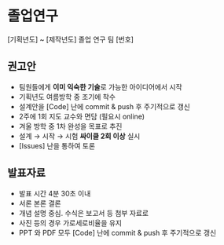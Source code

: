 # 졸업연구
[기획년도] ~ [제작년도] 졸업 연구 팀 [번호]


## 권고안
* 팀원들에게 **이미 익숙한 기술**로 가능한 아이디어에서 시작
* 기획년도 여름방학 중 조기에 착수
* 설계안을 [Code] 난에 commit & push 후 주기적으로 갱신
* 2주에 1회 지도 교수와 면담 (필요시 online)
* 겨울 방학 중 1차 완성을 목표로 추진
* 설계 &rarr; 시작 &rarr; 시험 **싸이클 2회 이상** 실시
* [Issues] 난을 통하여 토론


## 발표자료
* 발표 시간 4분 30초 이내
* 서론 본론 결론
* 개념 설명 중심. 수식은 보고서 등 첨부 자료로
* 사진 등의 경우 가로세로비율을 유지
* PPT 와 PDF 모두 [Code] 난에 commit & push 후 주기적으로 갱신
